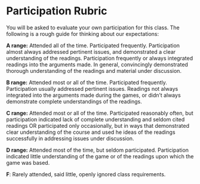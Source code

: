 # Participation Rubric

You will be asked to evaluate your own participation for this class. The following is a rough guide for thinking about our expectations:

**A range:** Attended all of the time. Participated frequently. Participation almost always addressed pertinent issues, and demonstrated a clear understanding of the readings. Participation frequently or always integrated readings into the arguments made. In general, convincingly demonstrated thorough understanding of the readings and material under discussion.

**B range:** Attended most or all of the time. Participated frequently. Participation usually addressed pertinent issues. Readings not always integrated into the arguments made during the games, or didn’t always demonstrate complete understandings of the readings.

**C range:** Attended most or all of the time. Participated reasonably often, but participation indicated lack of complete understanding and seldom cited readings OR participated only occasionally, but in ways that demonstrated clear understanding of the course  and used he ideas of the readings successfully in addressing issues under discussion.

**D range:** Attended most of the time, but seldom participated. Participation indicated little understanding of the game or of the readings upon which the game was based.

**F**: Rarely attended, said little, openly ignored class requirements.
